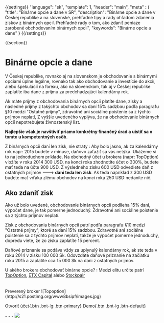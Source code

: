 {{settings}}
  "language": "sk",
  "template": 1,
  "header": "main",
  "meta" : {
   "title": "Binárne opcie a dane v SR",
     "description": "Binárne opcie a dane v Českej republike a na slovenské, prehľadné tipy a rady ohľadom zdanenia ziskov z binárnych opcií. Prehľadné rady o tom, ako zdaniť peniaze zarobené obchodovaním binárnych opcií",
     "keywords": "Binárne opcie a dane"
  }
{{/settings}}

<div class="row">
<div class="col-md-9" role="main" markdown="1">

{{section}}

# Binárne opcie a dane

V Českej republike, rovnako aj na slovenskom je obchodovanie s binárnymi opciami úplne legálne, rovnako tak ako obchodovanie a investície do akcií, alebo špekulácií na forexu, ako na slovenskom, tak aj v Českej republike zaplatíte iba dane z príjmu za predchádzajúci kalendárny rok.

Ak máte príjmy z obchodovania binárnych opcií platíte dane, zisky a následné príjmy z takýchto obchodov sa daní 15% sadzbou podľa paragrafu §10 medzi "Ostatné príjmy", zdravotné ani sociálne poistenie sa z týchto príjmov neplatí, Z vyššie uvedeného vyplýva, že na obchodovanie binárnych opcií nepotrebujete živnostenský list. 

**Najlepšie však je navštíviť priamo konkrétny finančný úrad a uistiť sa o tomto u kompetentných osôb.**

Z binárnych opcií daní len zisk, nie straty
: Aby bolo jasno, ak za kalendárny rok napr: 2015 budete v mínuse, daňovo zaťažiť sa vás netýka. Ukážeme si to na jednoduchom príklade. Na obchodný účet u brokera (napr: TopOption) vložíte v roku 2014 300 USD, na konci roka zhodnotíte účet o 300%, budete mať teda na účte 900 USD. Z výsledného zisku 600 USD odvediete daň z ostatných príjmov ---> **daní teda len zisk**. Ak teda napríklad z 300 USD budete mať vďaka zlému obchodov na konci roka 250 USD nedaníte nič.


## Ako zdaniť zisk

Ako už bolo uvedené, obchodovanie binárnych opcií podlieha 15% dani, výpočet dane, je tak pomerne jednoduchý. Zdravotné ani sociálne poistenie sa z týchto príjmov neplatí.

Zisk z obchodovania binárnych opcií patrí podľa paragrafu §10 medzi "Ostatné príjmy", ktoré sa daní 15% sadzbou. Zdravotné ani sociálne poistenie sa z týchto príjmov neplatí, takže je výpočet pomerne jednoduchý, dopredu viete, že zo zisku zaplatíte 15 percent. 

Daňové priznanie sa podáva vždy za uplynulý kalendárny rok, ak ste teda v roku 2014 v zisku 100 000 Sk. Odovzdáte daňové priznanie na začiatku roku 2015 a zaplatíte cca 15 000 Sk na dani z ostatných príjmov.

U akého brokera obchodovať binárne opcie?
: Medzi elitu určite patrí [TopOption](http://blog.forexsrovnavac.cz/sk/topoption "TopOption"), [ETX Capital](http://www.forexsrovnavac.cz/sk/etx-capital-skusenosti "ETX Capital") alebo [Stockpair](http://www.forexsrovnavac.cz/sk/stockpair "Stockpair")



</div>
<div class="col-md-3" markdown="1">
<div class="well" markdown="1" style="margin-top: 2.5em">
Preverený broker
![Topoption](http://s21.postimg.org/www8bsipf/images.jpg)  

[Otvoriť účet](http://blog.forexsrovnavac.cz/sk/topoption "Registrácia"){.btn .bnt-lg .btn-primary} [Demo](http://blog.forexsrovnavac.cz/sk/topoption "Demo účet"){.btn .bnt-lg .btn-default}

</div>
<div class="container-fluid" markdown="1">
<div class="container-fluid" markdown="1">
</div>
- - -

<a href="http://blog.forexsrovnavac.cz/sk/topoption"  target="_blank">
 <img src="http://blog.forexsrovnavac.cz/wp-content/uploads/2014/10/informace.png" width="" height=""/>

</a>
</div>
</div>
</div>
